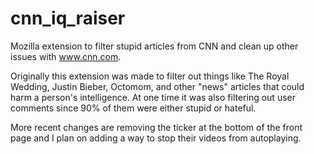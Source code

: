 # cnn_iq_raiser
Mozilla extension to filter stupid articles from CNN and clean up other issues with www.cnn.com.

Originally this extension was made to filter out things like The Royal Wedding, Justin Bieber, Octomom,
and other "news" articles that could harm a person's intelligence.  At one time it was also filtering out
user comments since 90% of them were either stupid or hateful.

More recent changes are removing the ticker at the bottom of the front page and I plan on adding a way
to stop their videos from autoplaying.
